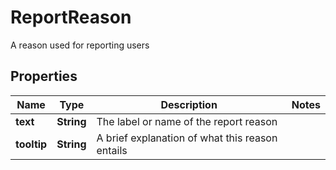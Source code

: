 

# ReportReason

A reason used for reporting users

## Properties

| Name | Type | Description | Notes |
|------------ | ------------- | ------------- | -------------|
|**text** | **String** | The label or name of the report reason |  |
|**tooltip** | **String** | A brief explanation of what this reason entails |  |



